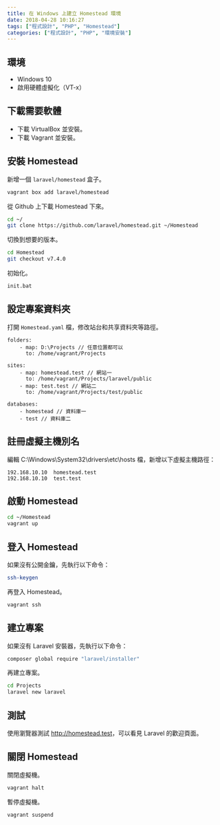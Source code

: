 ```yaml
---
title: 在 Windows 上建立 Homestead 環境
date: 2018-04-28 10:16:27
tags: ["程式設計", "PHP", "Homestead"]
categories: ["程式設計", "PHP", "環境安裝"]
---
```


## 環境

- Windows 10
- 啟用硬體虛擬化（VT-x）

## 下載需要軟體

- 下載 VirtualBox 並安裝。
- 下載 Vagrant 並安裝。

## 安裝 Homestead

新增一個 `laravel/homestead` 盒子。

```bash
vagrant box add laravel/homestead
```

從 Github 上下載 Homestead 下來。

```bash
cd ~/
git clone https://github.com/laravel/homestead.git ~/Homestead
```

切換到想要的版本。

```bash
cd Homestead
git checkout v7.4.0
```

初始化。

```bash
init.bat
```

## 設定專案資料夾

打開 `Homestead.yaml` 檔，修改站台和共享資料夾等路徑。

```env
folders:
    - map: D:\Projects // 任意位置都可以
      to: /home/vagrant/Projects

sites:
    - map: homestead.test // 網站一
      to: /home/vagrant/Projects/laravel/public
    - map: test.test // 網站二
      to: /home/vagrant/Projects/test/public

databases:
    - homestead // 資料庫一
    - test // 資料庫二
```

## 註冊虛擬主機別名

編輯 C:\Windows\System32\drivers\etc\hosts 檔，新增以下虛擬主機路徑：

```env
192.168.10.10  homestead.test
192.168.10.10  test.test
```

## 啟動 Homestead

```bash
cd ~/Homestead
vagrant up
```

## 登入 Homestead

如果沒有公開金鑰，先執行以下命令：

```bash
ssh-keygen
```

再登入 Homestead。

```bash
vagrant ssh
```

## 建立專案

如果沒有 Laravel 安裝器，先執行以下命令：

```bash
composer global require "laravel/installer"
```

再建立專案。

```bash
cd Projects
laravel new laravel
```

## 測試

使用瀏覽器測試 <http://homestead.test>，可以看見 Laravel 的歡迎頁面。

## 關閉 Homestead

關閉虛擬機。

```bash
vagrant halt
```

暫停虛擬機。

```bash
vagrant suspend
```
